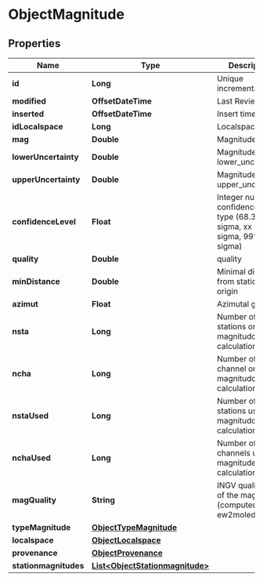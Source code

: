 

# ObjectMagnitude


## Properties

| Name | Type | Description | Notes |
|------------ | ------------- | ------------- | -------------|
|**id** | **Long** | Unique incremental id | bigint(20) |  [optional] [readonly] |
|**modified** | **OffsetDateTime** | Last Review | timestamp |  [optional] [readonly] |
|**inserted** | **OffsetDateTime** | Insert time | timestamp |  [optional] [readonly] |
|**idLocalspace** | **Long** | Localspace Id | bigint(19) |  [optional] |
|**mag** | **Double** | Magnitude value | double |  |
|**lowerUncertainty** | **Double** | Magnitude lower_uncertainty | double |  [optional] |
|**upperUncertainty** | **Double** | Magnitude upper_uncertainty | double |  [optional] |
|**confidenceLevel** | **Float** | Integer numer for confidence level type (68.3 1 sigma, xx &#x3D;2 sigma, 99% 3 sigma) | decimal(5.2) |  [optional] |
|**quality** | **Double** | quality | double |  [optional] |
|**minDistance** | **Double** | Minimal distance from station to origin | double |  [optional] |
|**azimut** | **Float** | Azimutal gap | float4 |  [optional] |
|**nsta** | **Long** | Number of the stations on magnitudo calculation | int(11) |  [optional] |
|**ncha** | **Long** | Number of the channel on magnitudo calculation | int(11) |  [optional] |
|**nstaUsed** | **Long** | Number of the stations used on magnitudo calculation | int(11) |  [optional] |
|**nchaUsed** | **Long** | Number of the channels used on magnitude calculation | int(11) |  [optional] |
|**magQuality** | **String** | INGV quality code of the magnitude (computed by ew2moledb) | char(2) |  [optional] |
|**typeMagnitude** | [**ObjectTypeMagnitude**](ObjectTypeMagnitude.md) |  |  |
|**localspace** | [**ObjectLocalspace**](ObjectLocalspace.md) |  |  [optional] |
|**provenance** | [**ObjectProvenance**](ObjectProvenance.md) |  |  [optional] |
|**stationmagnitudes** | [**List&lt;ObjectStationmagnitude&gt;**](ObjectStationmagnitude.md) |  |  [optional] |



